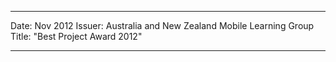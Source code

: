 ---

Date: Nov 2012
Issuer: Australia and New Zealand Mobile Learning Group
Title: "Best Project Award 2012"

---